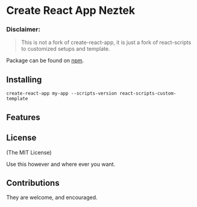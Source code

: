 # Create React App Neztek

### Disclaimer:

> This is not a fork of create-react-app, it is just a fork of react-scripts to customized setups and template.

Package can be found on [npm](https://www.npmjs.com/package/react-scripts-custom-template).

## Installing

`create-react-app my-app --scripts-version react-scripts-custom-template`

## Features


## License

(The MIT License)

Use this however and where ever you want.

## Contributions

They are welcome, and encouraged.